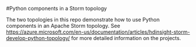 #Python components in a Storm topology

The two topologies in this repo demonstrate how to use Python components in an Apache Storm topology. See https://azure.microsoft.com/en-us/documentation/articles/hdinsight-storm-develop-python-topology/ for more detailed information on the projects.
